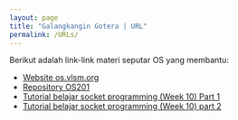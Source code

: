 ```yaml
---
layout: page
title: "Galangkangin Gotera | URL"
permalink: /URLs/
---
```


Berikut adalah link-link materi seputar OS yang membantu:

- [Website os.vlsm.org](https://os.vlsm.org/)
- [Repository OS201](https://github.com/UI-FASILKOM-OS/os201)
- [Tutorial belajar socket programming (Week 10) Part 1](https://www.youtube.com/watch?v=LtXEMwSG5-8)
- [Tutorial belajar socket programming (Week 10) part 2](https://www.youtube.com/watch?v=mStnzIEprH8)